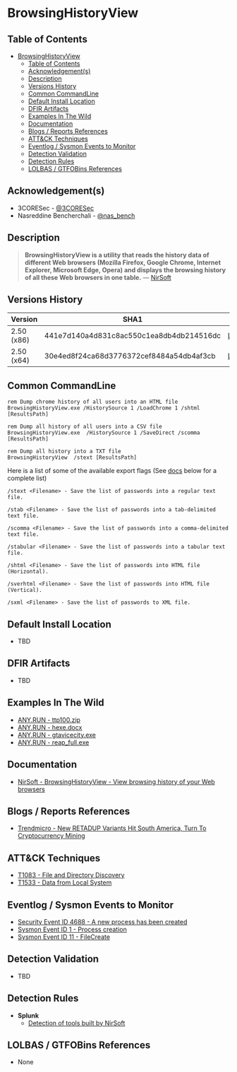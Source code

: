 # BrowsingHistoryView

## Table of Contents

- [BrowsingHistoryView](#browsinghistoryview)
  - [Table of Contents](#table-of-contents)
  - [Acknowledgement(s)](#acknowledgements)
  - [Description](#description)
  - [Versions History](#versions-history)
  - [Common CommandLine](#common-commandline)
  - [Default Install Location](#default-install-location)
  - [DFIR Artifacts](#dfir-artifacts)
  - [Examples In The Wild](#examples-in-the-wild)
  - [Documentation](#documentation)
  - [Blogs / Reports References](#blogs--reports-references)
  - [ATT&CK Techniques](#attck-techniques)
  - [Eventlog / Sysmon Events to Monitor](#eventlog--sysmon-events-to-monitor)
  - [Detection Validation](#detection-validation)
  - [Detection Rules](#detection-rules)
  - [LOLBAS / GTFOBins References](#lolbas--gtfobins-references)

## Acknowledgement(s)

- 3CORESec - [@3CORESec](https://twitter.com/3CORESec)
- Nasreddine Bencherchali - [@nas_bench](https://twitter.com/nas_bench)

## Description

> **BrowsingHistoryView is a utility that reads the history data of different Web browsers (Mozilla Firefox, Google Chrome, Internet Explorer, Microsoft Edge, Opera) and displays the browsing history of all these Web browsers in one table.** — [NirSoft](https://www.nirsoft.net/utils/browsing_history_view.html)

## Versions History

| Version | SHA1                                     | VT                                                                                                                   |
|---------|------------------------------------------|----------------------------------------------------------------------------------------------------------------------|
| 2.50 (x86)   | 441e7d140a4d831c8ac550c1ea8db4db214516dc | [LINK](https://www.virustotal.com/gui/file/61ccbeee05269bba4b2e121e48f153b59abef08e718d3f049090afb95f1853b5)                                                                                                             |
| 2.50 (x64)    | 30e4ed8f24ca68d3776372cef8484a54db4af3cb | [LINK](https://www.virustotal.com/gui/file/e8666204dcda71dfef778f40beebc76b4266443a925fcf88a9b3c6001b2a0030)                                                                                                             |

## Common CommandLine

```batch
rem Dump chrome history of all users into an HTML file 
BrowsingHistoryView.exe /HistorySource 1 /LoadChrome 1 /shtml [ResultsPath]

rem Dump all history of all users into a CSV file
BrowsingHistoryView.exe  /HistorySource 1 /SaveDirect /scomma [ResultsPath]

rem Dump all history into a TXT file
BrowsingHistoryView  /stext [ResultsPath]
```

Here is a list of some of the available export flags (See [docs](#documentation) below for a complete list)

```batch
/stext <Filename> - Save the list of passwords into a regular text file.

/stab <Filename> - Save the list of passwords into a tab-delimited text file.

/scomma <Filename> - Save the list of passwords into a comma-delimited text file.

/stabular <Filename> - Save the list of passwords into a tabular text file.

/shtml <Filename> - Save the list of passwords into HTML file (Horizontal).

/sverhtml <Filename> - Save the list of passwords into HTML file (Vertical).

/sxml <Filename> - Save the list of passwords to XML file.
```

## Default Install Location

- TBD

## DFIR Artifacts

- TBD

## Examples In The Wild

- [ANY.RUN - ttp100.zip](https://app.any.run/tasks/b73154d4-3535-41a7-b607-f9c115f24623/)
- [ANY.RUN - hexe.docx](https://app.any.run/tasks/663cc334-e294-411f-9313-7cc357cc2efd/)
- [ANY.RUN - gtavicecity.exe](https://app.any.run/tasks/0d7f39dc-b74d-446d-a4b0-d8b7c8a85ebd/)
- [ANY.RUN - reap_full.exe](https://app.any.run/tasks/0fe5c8d8-ef61-402c-8535-11dcb26bdec8/)

## Documentation

- [NirSoft - BrowsingHistoryView - View browsing history of your Web browsers](https://www.nirsoft.net/utils/browsing_history_view.html)

## Blogs / Reports References

- [Trendmicro  - New RETADUP Variants Hit South America, Turn To Cryptocurrency Mining](https://blog.trendmicro.com/trendlabs-security-intelligence/new-retadup-variants-hit-south-america-turn-cryptocurrency-mining/)

## ATT&CK Techniques

- [T1083 - File and Directory Discovery](https://attack.mitre.org/techniques/T1083/)
- [T1533 - Data from Local System](https://attack.mitre.org/techniques/T1533/)

## Eventlog / Sysmon Events to Monitor

- [Security Event ID 4688 - A new process has been created](https://www.ultimatewindowssecurity.com/securitylog/encyclopedia/event.aspx?eventID=4688)
- [Sysmon Event ID 1 - Process creation](https://www.ultimatewindowssecurity.com/securitylog/encyclopedia/event.aspx?eventid=90001)
- [Sysmon Event ID 11 - FileCreate](https://www.ultimatewindowssecurity.com/securitylog/encyclopedia/event.aspx?eventid=90011)

## Detection Validation

- TBD

## Detection Rules

- **Splunk**
  - [Detection of tools built by NirSoft](https://research.splunk.com/endpoint/detection_of_tools_built_by_nirsoft/)

## LOLBAS / GTFOBins References

- None
